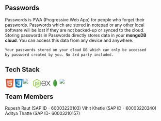 ## Passwords 
Passwords is PWA (Progressive Web App) for people who forget their passwords. Passwords which are stored in notepad or any other local software will be lost if they are not backed-up or synced to the cloud. 
Storing passwords in Passwords directly stores data in your **mongoDB cloud**. You can access this data from any device and anywhere.

```
Your passwords stored on your cloud DB which can only be accessed
by password created by you. No 3rd party included.
```

## Tech Stack

<img align="left" width="30px" src="https://raw.githubusercontent.com/devicons/devicon/c7d326b6009e60442abc35fa45706d6f30ee4c8e/icons/html5/html5-original.svg"/>
<img align="left" width="30px" src="https://raw.githubusercontent.com/devicons/devicon/c7d326b6009e60442abc35fa45706d6f30ee4c8e/icons/css3/css3-original.svg"/>
<img align="left" width="30px" src="https://cdn4.iconfinder.com/data/icons/logos-3/600/React.js_logo-512.png"/>
<img align="left" width="30px" src="https://raw.githubusercontent.com/devicons/devicon/c7d326b6009e60442abc35fa45706d6f30ee4c8e/icons/nodejs/nodejs-original.svg"/>
<img align="left" width="30px" src="https://raw.githubusercontent.com/devicons/devicon/c7d326b6009e60442abc35fa45706d6f30ee4c8e/icons/express/express-original.svg"/>
<img align="left" width="30px" src="https://raw.githubusercontent.com/devicons/devicon/master/icons/mongodb/mongodb-original.svg"/>
<img align="left" width="30px" src="https://avatars.githubusercontent.com/u/41653701?s=400&v=4"/>
<br>

## Team Members
Rupesh Raut (SAP ID - 60003220103)
Vihit Khetle (SAP ID - 60003220240)
Aditya Thatte (SAP ID- 60003210157)
